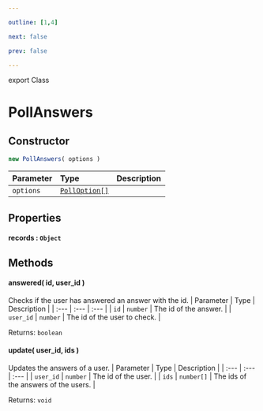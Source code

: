 ```yaml
---

outline: [1,4]

next: false

prev: false

---
```


export Class
# PollAnswers

## Constructor
 ```ts
 new PollAnswers( options )
 ```
 
 | Parameter | Type | Description |
| :--- | :--- | :--- |
| `options` | [`PollOption[]`](../interfaces/PollOption.md) | |

## Properties

#### records : `Object`

## Methods

#### answered( id, user_id )
Checks if the user has answered an answer with the id.
| Parameter | Type | Description |
| :--- | :--- | :--- |
| `id` | `number` | The id of the answer. |
| `user_id` | `number` | The id of the user to check. |

Returns: `boolean`

#### update( user_id, ids )
Updates the answers of a user.
| Parameter | Type | Description |
| :--- | :--- | :--- |
| `user_id` | `number` | The id of the user. |
| `ids` | `number[]` | The ids of the answers of the users. |

Returns: `void`
